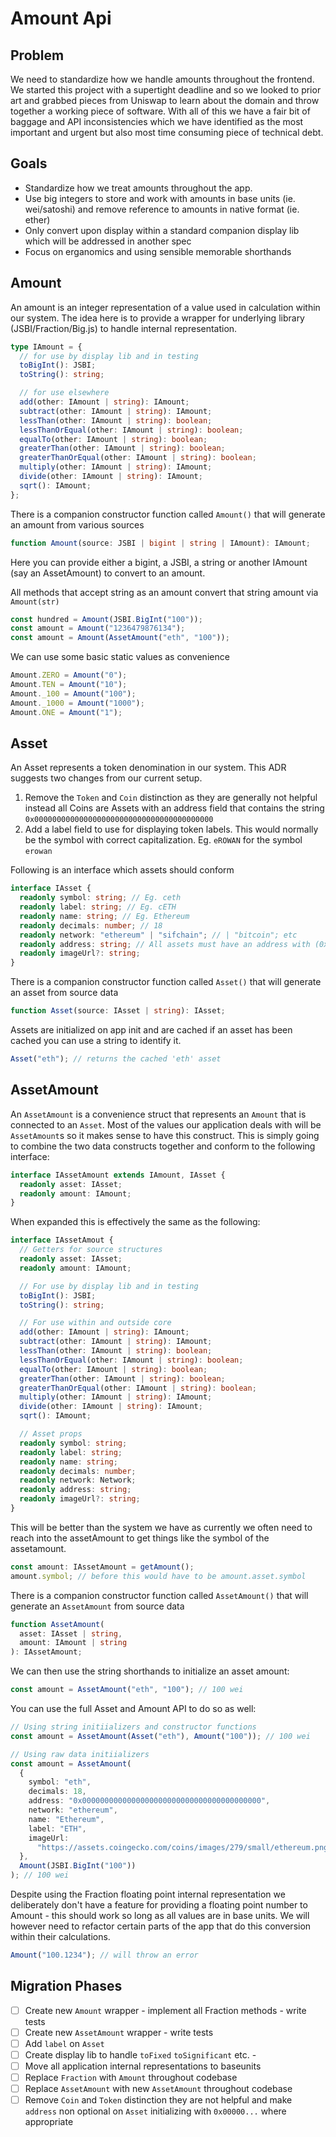 # Amount Api

## Problem

We need to standardize how we handle amounts throughout the frontend. We started this project with a supertight deadline and so we looked to prior art and grabbed pieces from Uniswap to learn about the domain and throw together a working piece of software. With all of this we have a fair bit of baggage and API inconsistencies which we have identified as the most important and urgent but also most time consuming piece of technical debt.

## Goals

- Standardize how we treat amounts throughout the app.
- Use big integers to store and work with amounts in base units (ie. wei/satoshi) and remove reference to amounts in native format (ie. ether)
- Only convert upon display within a standard companion display lib which will be addressed in another spec
- Focus on erganomics and using sensible memorable shorthands

## Amount

An amount is an integer representation of a value used in calculation within our system. The idea here is to provide a wrapper for underlying library (JSBI/Fraction/Big.js) to handle internal representation.

```ts
type IAmount = {
  // for use by display lib and in testing
  toBigInt(): JSBI;
  toString(): string;

  // for use elsewhere
  add(other: IAmount | string): IAmount;
  subtract(other: IAmount | string): IAmount;
  lessThan(other: IAmount | string): boolean;
  lessThanOrEqual(other: IAmount | string): boolean;
  equalTo(other: IAmount | string): boolean;
  greaterThan(other: IAmount | string): boolean;
  greaterThanOrEqual(other: IAmount | string): boolean;
  multiply(other: IAmount | string): IAmount;
  divide(other: IAmount | string): IAmount;
  sqrt(): IAmount;
};
```

There is a companion constructor function called `Amount()` that will generate an amount from various sources

```ts
function Amount(source: JSBI | bigint | string | IAmount): IAmount;
```

Here you can provide either a bigint, a JSBI, a string or another IAmount (say an AssetAmount) to convert to an amount.

All methods that accept string as an amount convert that string amount via `Amount(str)`

```ts
const hundred = Amount(JSBI.BigInt("100"));
const amount = Amount("1236479876134");
const amount = Amount(AssetAmount("eth", "100"));
```

We can use some basic static values as convenience

```ts
Amount.ZERO = Amount("0");
Amount.TEN = Amount("10");
Amount._100 = Amount("100");
Amount._1000 = Amount("1000");
Amount.ONE = Amount("1");
```

## Asset

An Asset represents a token denomination in our system. This ADR suggests two changes from our current setup.

1. Remove the `Token` and `Coin` distinction as they are generally not helpful instead all Coins are Assets with an address field that contains the string `0x0000000000000000000000000000000000000000`
2. Add a label field to use for displaying token labels. This would normally be the symbol with correct capitalization. Eg. `eROWAN` for the symbol `erowan`

Following is an interface which assets should conform

```ts
interface IAsset {
  readonly symbol: string; // Eg. ceth
  readonly label: string; // Eg. cETH
  readonly name: string; // Eg. Ethereum
  readonly decimals: number; // 18
  readonly network: "ethereum" | "sifchain"; // | "bitcoin"; etc
  readonly address: string; // All assets must have an address with (0x0000000000000000000000000000000000000000 for a native coin)
  readonly imageUrl?: string;
}
```

There is a companion constructor function called `Asset()` that will generate an asset from source data

```ts
function Asset(source: IAsset | string): IAsset;
```

Assets are initialized on app init and are cached if an asset has been cached you can use a string to identify it.

```ts
Asset("eth"); // returns the cached 'eth' asset
```

## AssetAmount

An `AssetAmount` is a convenience struct that represents an `Amount` that is connected to an `Asset`. Most of the values our application deals with will be `AssetAmount`s so it makes sense to have this construct. This is simply going to combine the two data constructs together and conform to the following interface:

```ts
interface IAssetAmount extends IAmount, IAsset {
  readonly asset: IAsset;
  readonly amount: IAmount;
}
```

When expanded this is effectively the same as the following:

```ts
interface IAssetAmout {
  // Getters for source structures
  readonly asset: IAsset;
  readonly amount: IAmount;

  // For use by display lib and in testing
  toBigInt(): JSBI;
  toString(): string;

  // For use within and outside core
  add(other: IAmount | string): IAmount;
  subtract(other: IAmount | string): IAmount;
  lessThan(other: IAmount | string): boolean;
  lessThanOrEqual(other: IAmount | string): boolean;
  equalTo(other: IAmount | string): boolean;
  greaterThan(other: IAmount | string): boolean;
  greaterThanOrEqual(other: IAmount | string): boolean;
  multiply(other: IAmount | string): IAmount;
  divide(other: IAmount | string): IAmount;
  sqrt(): IAmount;

  // Asset props
  readonly symbol: string;
  readonly label: string;
  readonly name: string;
  readonly decimals: number;
  readonly network: Network;
  readonly address: string;
  readonly imageUrl?: string;
}
```

This will be better than the system we have as currently we often need to reach into the assetAmount to get things like the symbol of the assetamount.

```ts
const amount: IAssetAmount = getAmount();
amount.symbol; // before this would have to be amount.asset.symbol
```

There is a companion constructor function called `AssetAmount()` that will generate an `AssetAmount` from source data

```ts
function AssetAmount(
  asset: IAsset | string,
  amount: IAmount | string
): IAssetAmount;
```

We can then use the string shorthands to initialize an asset amount:

```ts
const amount = AssetAmount("eth", "100"); // 100 wei
```

You can use the full Asset and Amount API to do so as well:

```ts
// Using string initiializers and constructor functions
const amount = AssetAmount(Asset("eth"), Amount("100")); // 100 wei

// Using raw data initiializers
const amount = AssetAmount(
  {
    symbol: "eth",
    decimals: 18,
    address: "0x0000000000000000000000000000000000000000",
    network: "ethereum",
    name: "Ethereum",
    label: "ETH",
    imageUrl:
      "https://assets.coingecko.com/coins/images/279/small/ethereum.png?1595348880",
  },
  Amount(JSBI.BigInt("100"))
); // 100 wei
```

Despite using the Fraction floating point internal representation we deliberately don't have a feature for providing a floating point number to Amount - this should work so long as all values are in base units. We will however need to refactor certain parts of the app that do this conversion within their calculations.

```ts
Amount("100.1234"); // will throw an error
```

## Migration Phases

- [ ] Create new `Amount` wrapper - implement all Fraction methods - write tests
- [ ] Create new `AssetAmount` wrapper - write tests
- [ ] Add `label` on `Asset`
- [ ] Create display lib to handle `toFixed` `toSignificant` etc. -
- [ ] Move all application internal representations to baseunits
- [ ] Replace `Fraction` with `Amount` throughout codebase
- [ ] Replace `AssetAmount` with new `AssetAmount` throughout codebase
- [ ] Remove `Coin` and `Token` distinction they are not helpful and make `address` non optional on `Asset` initializing with `0x00000...` where appropriate
